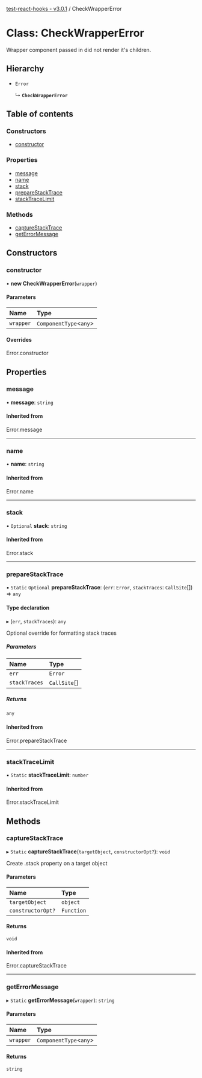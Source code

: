 [test-react-hooks - v3.0.1](../README.md) / CheckWrapperError

# Class: CheckWrapperError

Wrapper component passed in did not render it's children.

## Hierarchy

- `Error`

  ↳ **`CheckWrapperError`**

## Table of contents

### Constructors

- [constructor](CheckWrapperError.md#constructor)

### Properties

- [message](CheckWrapperError.md#message)
- [name](CheckWrapperError.md#name)
- [stack](CheckWrapperError.md#stack)
- [prepareStackTrace](CheckWrapperError.md#preparestacktrace)
- [stackTraceLimit](CheckWrapperError.md#stacktracelimit)

### Methods

- [captureStackTrace](CheckWrapperError.md#capturestacktrace)
- [getErrorMessage](CheckWrapperError.md#geterrormessage)

## Constructors

### constructor

• **new CheckWrapperError**(`wrapper`)

#### Parameters

| Name | Type |
| :------ | :------ |
| `wrapper` | `ComponentType`<`any`\> |

#### Overrides

Error.constructor

## Properties

### message

• **message**: `string`

#### Inherited from

Error.message

___

### name

• **name**: `string`

#### Inherited from

Error.name

___

### stack

• `Optional` **stack**: `string`

#### Inherited from

Error.stack

___

### prepareStackTrace

▪ `Static` `Optional` **prepareStackTrace**: (`err`: `Error`, `stackTraces`: `CallSite`[]) => `any`

#### Type declaration

▸ (`err`, `stackTraces`): `any`

Optional override for formatting stack traces

##### Parameters

| Name | Type |
| :------ | :------ |
| `err` | `Error` |
| `stackTraces` | `CallSite`[] |

##### Returns

`any`

#### Inherited from

Error.prepareStackTrace

___

### stackTraceLimit

▪ `Static` **stackTraceLimit**: `number`

#### Inherited from

Error.stackTraceLimit

## Methods

### captureStackTrace

▸ `Static` **captureStackTrace**(`targetObject`, `constructorOpt?`): `void`

Create .stack property on a target object

#### Parameters

| Name | Type |
| :------ | :------ |
| `targetObject` | `object` |
| `constructorOpt?` | `Function` |

#### Returns

`void`

#### Inherited from

Error.captureStackTrace

___

### getErrorMessage

▸ `Static` **getErrorMessage**(`wrapper`): `string`

#### Parameters

| Name | Type |
| :------ | :------ |
| `wrapper` | `ComponentType`<`any`\> |

#### Returns

`string`
